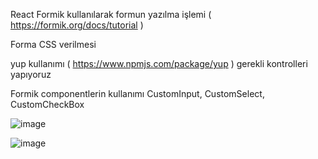React Formik kullanılarak formun yazılma işlemi ( https://formik.org/docs/tutorial ) 

Forma CSS verilmesi

yup kullanımı ( https://www.npmjs.com/package/yup ) gerekli kontrolleri yapıyoruz

Formik componentlerin kullanımı CustomInput, CustomSelect, CustomCheckBox

![image](https://github.com/user-attachments/assets/1491480d-a442-4aba-8de7-5d4e4b03a1ab)

![image](https://github.com/user-attachments/assets/07106355-c13e-4220-bfdc-623ff9122902)
